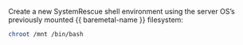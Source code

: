 Create a new SystemRescue shell environment using the server OS’s previously mounted {{ baremetal-name }} filesystem:

```bash
chroot /mnt /bin/bash
```